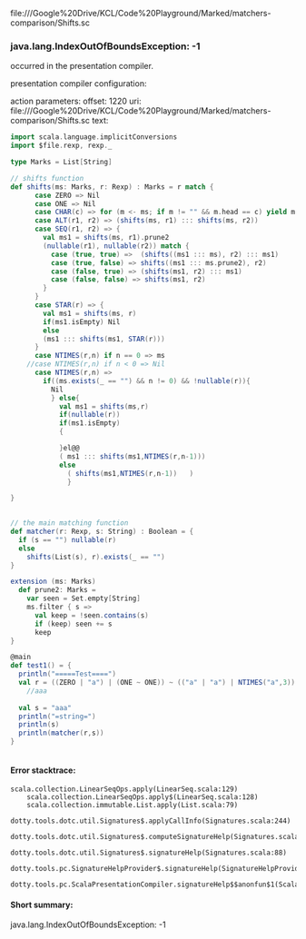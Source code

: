 file://<HOME>/Google%20Drive/KCL/Code%20Playground/Marked/matchers-comparison/Shifts.sc
### java.lang.IndexOutOfBoundsException: -1

occurred in the presentation compiler.

presentation compiler configuration:


action parameters:
offset: 1220
uri: file://<HOME>/Google%20Drive/KCL/Code%20Playground/Marked/matchers-comparison/Shifts.sc
text:
```scala
import scala.language.implicitConversions
import $file.rexp, rexp._

type Marks = List[String]

// shifts function 
def shifts(ms: Marks, r: Rexp) : Marks = r match {
      case ZERO => Nil
      case ONE => Nil
      case CHAR(c) => for (m <- ms; if m != "" && m.head == c) yield m.tail
      case ALT(r1, r2) => (shifts(ms, r1) ::: shifts(ms, r2))
      case SEQ(r1, r2) => {
        val ms1 = shifts(ms, r1).prune2
        (nullable(r1), nullable(r2)) match {
          case (true, true) =>  (shifts((ms1 ::: ms), r2) ::: ms1)
          case (true, false) => shifts((ms1 ::: ms.prune2), r2) 
          case (false, true) => (shifts(ms1, r2) ::: ms1)
          case (false, false) => shifts(ms1, r2)
        }
      }
      case STAR(r) => {
        val ms1 = shifts(ms, r)
        if(ms1.isEmpty) Nil 
        else
        (ms1 ::: shifts(ms1, STAR(r)))
      }
      case NTIMES(r,n) if n == 0 => ms
    //case NTIMES(r,n) if n < 0 => Nil
      case NTIMES(r,n) =>
        if((ms.exists(_ == "") && n != 0) && !nullable(r)){ 
          Nil
          } else{
            val ms1 = shifts(ms,r)
            if(nullable(r))
            if(ms1.isEmpty)
            {

            }el@@
            ( ms1 ::: shifts(ms1,NTIMES(r,n-1)))
            else
              ( shifts(ms1,NTIMES(r,n-1))   )
              }

}
  

// the main matching function 
def matcher(r: Rexp, s: String) : Boolean = {
  if (s == "") nullable(r)
  else 
    shifts(List(s), r).exists(_ == "")
}

extension (ms: Marks)
  def prune2: Marks =
    var seen = Set.empty[String]
    ms.filter { s =>
      val keep = !seen.contains(s)
      if (keep) seen += s
      keep
}

@main
def test1() = {
  println("=====Test====")
  val r = ((ZERO | "a") | (ONE ~ ONE)) ~ (("a" | "a") | NTIMES("a",3))
    //aaa
    
  val s = "aaa"
  println("=string=")
  println(s)
  println(matcher(r,s))
}



```



#### Error stacktrace:

```
scala.collection.LinearSeqOps.apply(LinearSeq.scala:129)
	scala.collection.LinearSeqOps.apply$(LinearSeq.scala:128)
	scala.collection.immutable.List.apply(List.scala:79)
	dotty.tools.dotc.util.Signatures$.applyCallInfo(Signatures.scala:244)
	dotty.tools.dotc.util.Signatures$.computeSignatureHelp(Signatures.scala:101)
	dotty.tools.dotc.util.Signatures$.signatureHelp(Signatures.scala:88)
	dotty.tools.pc.SignatureHelpProvider$.signatureHelp(SignatureHelpProvider.scala:46)
	dotty.tools.pc.ScalaPresentationCompiler.signatureHelp$$anonfun$1(ScalaPresentationCompiler.scala:435)
```
#### Short summary: 

java.lang.IndexOutOfBoundsException: -1